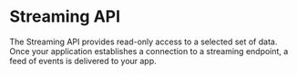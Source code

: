# Streaming API

The Streaming API provides read-only access to a selected set of data. Once your application establishes a connection to a streaming endpoint, a feed of events is delivered to your app.
